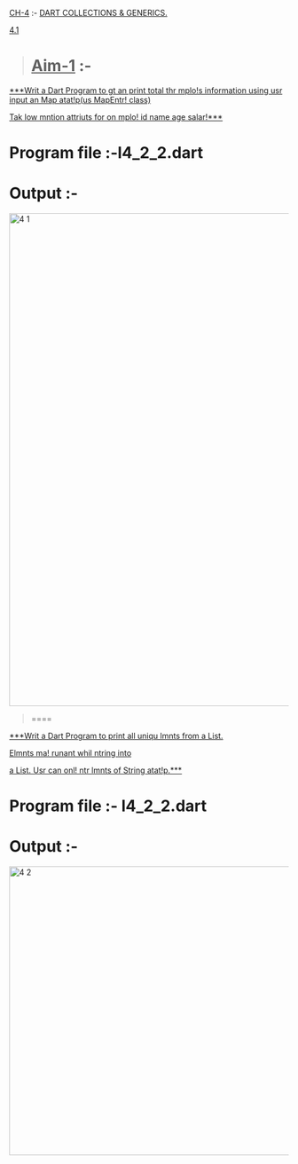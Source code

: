  <u>CH-4</u> :- <u> DART COLLECTIONS & GENERICS.</u>
 
 <u>4.1</u>
 
><u>Aim-1</u> :-
>====

<u>***Writ a Dart Program to gt an print total thr
mplo!s information using usr input an
Map atat!p(us MapEntr! class)

Tak low mntion attriuts for on
mplo! id name age salar!***</u>

Program file :-l4_2_2.dart
====

# Output :-

<img width="889" alt="4 1" src="https://user-images.githubusercontent.com/114164076/215475257-4ec8393f-77e7-46f2-a6b2-4173ff268098.png">

>====

<u>***Writ a Dart Program to print all uniqu lmnts
from a List.

Elmnts ma!  runant whil ntring into

a List. Usr can onl! ntr lmnts of String
atat!p.***</u>

Program file :- l4_2_2.dart
===

# Output :-
<img width="521" alt="4 2" src="https://user-images.githubusercontent.com/114164076/215475463-74370dc9-f8de-44f6-b94b-3a3a8680b942.png">



